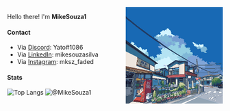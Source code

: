 <img align="right" width="45%" height="45%" alt="GIF" src="https://raw.githubusercontent.com/henry232323/henry232323/master/images/header.gif" />

Hello there! I'm **MikeSouza1**

#### Contact
- Via [Discord](https://discord.com): Yato#1086
- Via [LinkedIn](https://www.linkedin.com): mikesouzasilva
- Via [Instagram](https://www.instagram.com): mksz_faded

#### Stats

![Top Langs](https://github-readme-stats.vercel.app/api/top-langs/?username=MikeSouza1&layout=compact&theme=tokyonight)
![@MikeSouza1](https://github-readme-stats.vercel.app/api?username=MikeSouza1&count_private=true&show_icons=true&theme=tokyonight)
